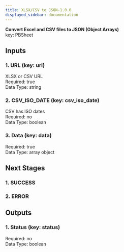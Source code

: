 ```yaml
---  
title: XLSX/CSV to JSON-1.0.0  
displayed_sidebar: documentation  
---  
```

  
**Convert Excel and CSV files to JSON (Object Arrays)**  
key: PBSheet  
## Inputs  
### 1. URL (key: url)  
XLSX or CSV URL  
Required: true  
Data Type: string   
### 2. CSV_ISO_DATE (key: csv_iso_date)  
CSV has ISO dates  
Required: no  
Data Type: boolean   
### 3. Data (key: data)  
  
Required: true  
Data Type: array object  
## Next Stages  
### 1. SUCCESS  
  
### 2. ERROR  
  
## Outputs  
### 1. Status (key: status)  
  
Required: no  
Data Type: boolean 